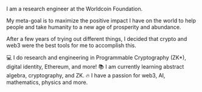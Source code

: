 I am a research engineer at the Worldcoin Foundation.

My meta-goal is to maximize the positive impact I have on the world to help people and take humanity to a new age of prosperity and abundance.

After a few years of trying out different things, I decided that crypto and web3 were the best tools for me to accomplish this.

💻 I do research and engineering in Programmable Cryptography (ZK*), digital identity, Ethereum, and more!
📚 I am currently learning abstract algebra, cryptography, and ZK.
🔥 I have a passion for web3, AI, mathematics, physics and more.
